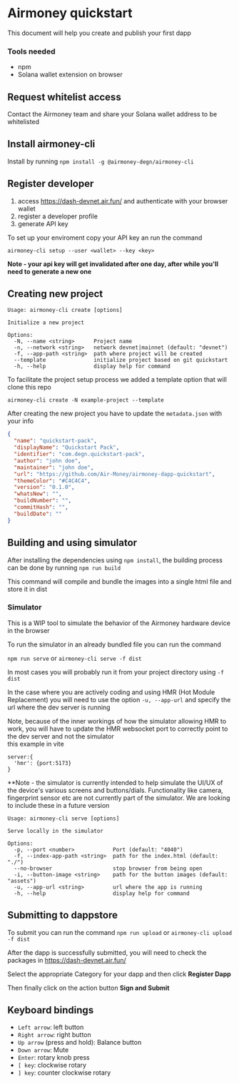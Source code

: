 # Airmoney quickstart
This document will help you create and publish your first dapp

### Tools needed
* npm
* Solana wallet extension on browser

## Request whitelist access
Contact the Airmoney team and share your Solana wallet address to be whitelisted

## Install airmoney-cli
Install by running `npm install -g @airmoney-degn/airmoney-cli`

## Register developer
1) access https://dash-devnet.air.fun/ and authenticate with your browser wallet
2) register a developer profile
3) generate API key

To set up your enviroment copy your API key an run the command <br>

`airmoney-cli setup --user <wallet> --key <key>`<br>

**Note - your api key will get invalidated after one day, after while you'll need to generate a new one**

## Creating new project
```
Usage: airmoney-cli create [options]

Initialize a new project

Options:
  -N, --name <string>      Project name
  -n, --network <string>   network devnet|mainnet (default: "devnet")
  -f, --app-path <string>  path where project will be created
  --template               initialize project based on git quickstart
  -h, --help               display help for command
```

To facilitate the project setup process we added a template option that will clone this repo<br>

`airmoney-cli create -N example-project --template`<br>

After creating the new project you have to update the `metadata.json` with your info<br>
```json
{
  "name": "quickstart-pack",
  "displayName": "Quickstart Pack",
  "identifier": "com.degn.quickstart-pack",
  "author": "john doe",
  "maintainer": "john doe",
  "url": "https://github.com/Air-Money/airmoney-dapp-quickstart",
  "themeColor": "#C4C4C4",
  "version": "0.1.0",
  "whatsNew": "",
  "buildNumber": "",
  "commitHash": "",
  "buildDate": ""
}
```

## Building and using simulator
After installing the dependencies using `npm install`, the building process can be done by running `npm run build`<br>

This command will compile and bundle the images into a single html file and store it in dist

### Simulator
This is a WIP tool to simulate the behavior of the Airmoney hardware device in the browser<br>

To run the simulator in an already bundled file you can run the command<br>

`npm run serve` or `airmoney-cli serve -f dist`<br>

In most cases you will probably run it from your project directory using `-f dist`<br>

In the case where you are actively coding and using HMR (Hot Module Replacement) you will need to use the option `-u, --app-url` and specify the url where the dev server is running<br>

Note, because of the inner workings of how the simulator allowing HMR to work, you will have to update the HMR websocket port to correctly point to the dev server and not the simulator<br>
this example in vite
```
server:{
  'hmr': {port:5173}
}
```

**Note - the simulator is currently intended to help simulate the UI/UX of the device's various screens and buttons/dials. Functionality like camera, fingerprint sensor etc are not currently part of the simulator. We are looking to include these in a future version

```
Usage: airmoney-cli serve [options]

Serve locally in the simulator

Options:
  -p, --port <number>            Port (default: "4040")
  -f, --index-app-path <string>  path for the index.html (default: "./")
  --no-browser                   stop browser from being open
  -i, --button-image <string>    path for the button images (default: "assets")
  -u, --app-url <string>         url where the app is running
  -h, --help                     display help for command
```

## Submitting to dappstore
To submit you can run the command `npm run upload` or `airmoney-cli upload -f dist`<br>

After the dapp is successfully submitted, you will need to check the packages in https://dash-devnet.air.fun/<br>

Select the appropriate Category for your dapp and then click **Register Dapp**<br>

Then finally click on the action button **Sign and Submit**

## Keyboard bindings
- `Left arrow`: left button
- `Right arrow`: right button
- `Up arrow` (press and hold): Balance button
- `Down arrow`: Mute
- `Enter`: rotary knob press
- `[ key`: clockwise rotary
- `] key`: counter clockwise rotary

